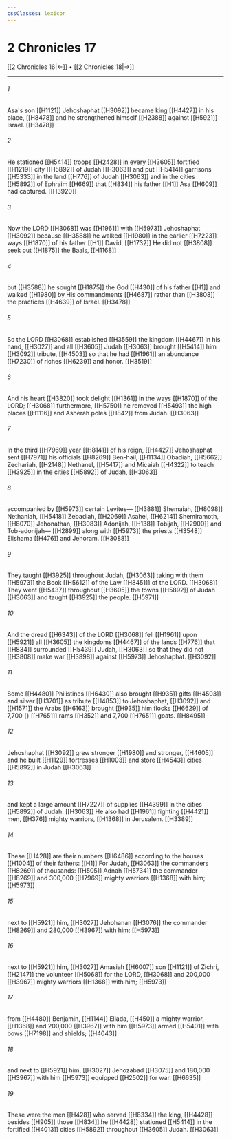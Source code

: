 ```yaml
---
cssClasses: lexicon
---
```


# 2 Chronicles 17

[[2 Chronicles 16|←]] • [[2 Chronicles 18|→]]

---

###### 1
Asa's son [[H1121]] Jehoshaphat [[H3092]] became king [[H4427]] in his place, [[H8478]] and he strengthened himself [[H2388]] against [[H5921]] Israel. [[H3478]]

###### 2
He stationed [[H5414]] troops [[H2428]] in every [[H3605]] fortified [[H1219]] city [[H5892]] of Judah [[H3063]] and put [[H5414]] garrisons [[H5333]] in the land [[H776]] of Judah [[H3063]] and in the cities [[H5892]] of Ephraim [[H669]] that [[H834]] his father [[H1]] Asa [[H609]] had captured. [[H3920]]

###### 3
Now the LORD [[H3068]] was [[H1961]] with [[H5973]] Jehoshaphat [[H3092]] because [[H3588]] he walked [[H1980]] in the earlier [[H7223]] ways [[H1870]] of his father [[H1]] David. [[H1732]] He did not [[H3808]] seek out [[H1875]] the Baals, [[H1168]]

###### 4
but [[H3588]] he sought [[H1875]] the God [[H430]] of his father [[H1]] and walked [[H1980]] by His commandments [[H4687]] rather than [[H3808]] the practices [[H4639]] of Israel. [[H3478]]

###### 5
So the LORD [[H3068]] established [[H3559]] the kingdom [[H4467]] in his hand, [[H3027]] and all [[H3605]] Judah [[H3063]] brought [[H5414]] him [[H3092]] tribute, [[H4503]] so that he had [[H1961]] an abundance [[H7230]] of riches [[H6239]] and honor. [[H3519]]

###### 6
And his heart [[H3820]] took delight [[H1361]] in the ways [[H1870]] of the LORD; [[H3068]] furthermore, [[H5750]] he removed [[H5493]] the high places [[H1116]] and Asherah poles [[H842]] from Judah. [[H3063]]

###### 7
In the third [[H7969]] year [[H8141]] of his reign, [[H4427]] Jehoshaphat sent [[H7971]] his officials [[H8269]] Ben-hail, [[H1134]] Obadiah, [[H5662]] Zechariah, [[H2148]] Nethanel, [[H5417]] and Micaiah [[H4322]] to teach [[H3925]] in the cities [[H5892]] of Judah, [[H3063]]

###### 8
accompanied by [[H5973]] certain Levites— [[H3881]] Shemaiah, [[H8098]] Nethaniah, [[H5418]] Zebadiah, [[H2069]] Asahel, [[H6214]] Shemiramoth, [[H8070]] Jehonathan, [[H3083]] Adonijah, [[H138]] Tobijah, [[H2900]] and Tob-adonijah— [[H2899]] along with [[H5973]] the priests [[H3548]] Elishama [[H476]] and Jehoram. [[H3088]]

###### 9
They taught [[H3925]] throughout Judah, [[H3063]] taking with them [[H5973]] the Book [[H5612]] of the Law [[H8451]] of the LORD. [[H3068]] They went [[H5437]] throughout [[H3605]] the towns [[H5892]] of Judah [[H3063]] and taught [[H3925]] the people. [[H5971]]

###### 10
And the dread [[H6343]] of the LORD [[H3068]] fell [[H1961]] upon [[H5921]] all [[H3605]] the kingdoms [[H4467]] of the lands [[H776]] that [[H834]] surrounded [[H5439]] Judah, [[H3063]] so that they did not [[H3808]] make war [[H3898]] against [[H5973]] Jehoshaphat. [[H3092]]

###### 11
Some [[H4480]] Philistines [[H6430]] also brought [[H935]] gifts [[H4503]] and silver [[H3701]] as tribute [[H4853]] to Jehoshaphat, [[H3092]] and [[H1571]] the Arabs [[H6163]] brought [[H935]] him  flocks [[H6629]] of 7,700 {} [[H7651]] rams [[H352]] and 7,700 [[H7651]] goats. [[H8495]]

###### 12
Jehoshaphat [[H3092]] grew stronger [[H1980]] and stronger, [[H4605]] and he built [[H1129]] fortresses [[H1003]] and store [[H4543]] cities [[H5892]] in Judah [[H3063]]

###### 13
and kept a large amount [[H7227]] of supplies [[H4399]] in the cities [[H5892]] of Judah. [[H3063]] He also had [[H1961]] fighting [[H4421]] men, [[H376]] mighty warriors, [[H1368]] in Jerusalem. [[H3389]]

###### 14
These [[H428]] are their numbers [[H6486]] according to the houses [[H1004]] of their fathers: [[H1]] For Judah, [[H3063]] the commanders [[H8269]] of thousands: [[H505]] Adnah [[H5734]] the commander [[H8269]] and 300,000 [[H7969]] mighty warriors [[H1368]] with him; [[H5973]]

###### 15
next to [[H5921]] him, [[H3027]] Jehohanan [[H3076]] the commander [[H8269]] and 280,000 [[H3967]] with him; [[H5973]]

###### 16
next to [[H5921]] him, [[H3027]] Amasiah [[H6007]] son [[H1121]] of Zichri, [[H2147]] the volunteer [[H5068]] for the LORD, [[H3068]] and 200,000 [[H3967]] mighty warriors [[H1368]] with him; [[H5973]]

###### 17
from [[H4480]] Benjamin, [[H1144]] Eliada, [[H450]] a mighty warrior, [[H1368]] and 200,000 [[H3967]] with him [[H5973]] armed [[H5401]] with bows [[H7198]] and shields; [[H4043]]

###### 18
and next to [[H5921]] him, [[H3027]] Jehozabad [[H3075]] and 180,000 [[H3967]] with him [[H5973]] equipped [[H2502]] for war. [[H6635]]

###### 19
These were the men [[H428]] who served [[H8334]] the king, [[H4428]] besides [[H905]] those [[H834]] he [[H4428]] stationed [[H5414]] in the fortified [[H4013]] cities [[H5892]] throughout [[H3605]] Judah. [[H3063]]

